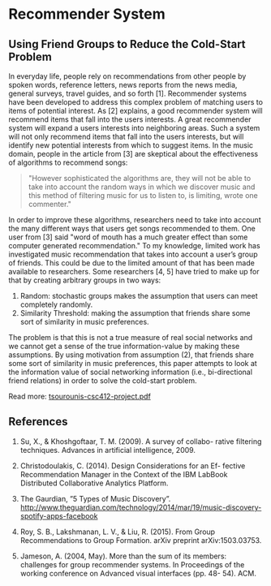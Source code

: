 # Recommender System

## Using Friend Groups to Reduce the Cold-Start Problem

In everyday life, people rely on recommendations from other people by spoken words, reference letters, news reports from the news media, general surveys, travel guides, and so forth [1]. Recommender systems have been developed to address this complex problem of matching users to items of potential interest. As [2] explains, a good recommender system will recommend items that fall into the users interests. A great recommender system will expand a users interests into neighboring areas. Such a system will not only recommend items that fall into the users interests, but will identify new potential interests from which to suggest items. In the music domain, people in the article from [3] are skeptical about the effectiveness of algorithms to recommend songs:
>"However sophisticated the algorithms are, they will not be able to take into account the random ways in which we discover music and this method of filtering music for us to listen to, is limiting, wrote one commenter."

In order to improve these algorithms, researchers need to take into account the many different ways that users get songs recommended to them. One user from [3] said "word of mouth has a much greater effect than some computer generated recommendation." To my knowledge, limited work has investigated music recommendation that takes into account a user’s group of friends. This could be due to the limited amount of that has been made available to researchers. Some researchers [4, 5] have tried to make up for that by creating arbitrary groups in two ways:

1. Random: stochastic groups makes the assumption that users can meet completely randomly.
2. Similarity Threshold: making the assumption that friends share some sort of similarity in music preferences.

The problem is that this is not a true measure of real social networks and we cannot get a sense of the true information-value by making these assumptions.
By using motivation from assumption (2), that friends share some sort of similarity in music preferences, this paper attempts to look at the information value of social networking information (i.e., bi-directional friend relations) in order to solve the cold-start problem.

Read more: [tsourounis-csc412-project.pdf](https://github.com/guess/recommender/blob/master/tsourounis-csc412-project.pdf)


## References

1. Su, X., & Khoshgoftaar, T. M. (2009). A survey of collabo- rative filtering techniques. Advances in artificial intelligence, 2009.

2. Christodoulakis, C. (2014). Design Considerations for an Ef- fective Recommendation Manager in the Context of the IBM LabBook Distributed Collaborative Analytics Platform.

3. The Gaurdian, ”5 Types of Music Discovery”. http://www.theguardian.com/technology/2014/mar/19/music-discovery-spotify-apps-facebook

4. Roy, S. B., Lakshmanan, L. V., & Liu, R. (2015). From Group Recommendations to Group Formation. arXiv preprint arXiv:1503.03753.

5. Jameson, A. (2004, May). More than the sum of its members: challenges for group recommender systems. In Proceedings of the working conference on Advanced visual interfaces (pp. 48- 54). ACM.
